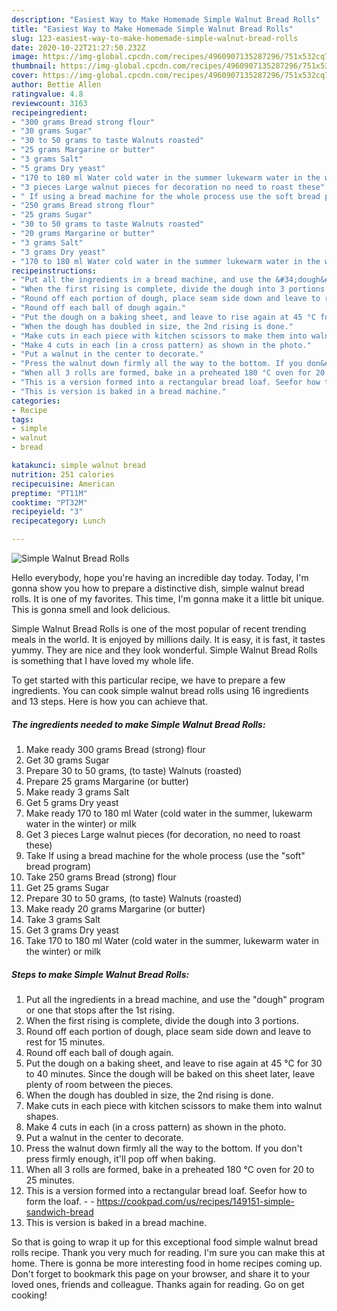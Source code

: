 ```yaml
---
description: "Easiest Way to Make Homemade Simple Walnut Bread Rolls"
title: "Easiest Way to Make Homemade Simple Walnut Bread Rolls"
slug: 123-easiest-way-to-make-homemade-simple-walnut-bread-rolls
date: 2020-10-22T21:27:50.232Z
image: https://img-global.cpcdn.com/recipes/4960907135287296/751x532cq70/simple-walnut-bread-rolls-recipe-main-photo.jpg
thumbnail: https://img-global.cpcdn.com/recipes/4960907135287296/751x532cq70/simple-walnut-bread-rolls-recipe-main-photo.jpg
cover: https://img-global.cpcdn.com/recipes/4960907135287296/751x532cq70/simple-walnut-bread-rolls-recipe-main-photo.jpg
author: Bettie Allen
ratingvalue: 4.8
reviewcount: 3163
recipeingredient:
- "300 grams Bread strong flour"
- "30 grams Sugar"
- "30 to 50 grams to taste Walnuts roasted"
- "25 grams Margarine or butter"
- "3 grams Salt"
- "5 grams Dry yeast"
- "170 to 180 ml Water cold water in the summer lukewarm water in the winter or milk"
- "3 pieces Large walnut pieces for decoration no need to roast these"
- " If using a bread machine for the whole process use the soft bread program"
- "250 grams Bread strong flour"
- "25 grams Sugar"
- "30 to 50 grams to taste Walnuts roasted"
- "20 grams Margarine or butter"
- "3 grams Salt"
- "3 grams Dry yeast"
- "170 to 180 ml Water cold water in the summer lukewarm water in the winter or milk"
recipeinstructions:
- "Put all the ingredients in a bread machine, and use the &#34;dough&#34; program or one that stops after the 1st rising."
- "When the first rising is complete, divide the dough into 3 portions."
- "Round off each portion of dough, place seam side down and leave to rest for 15 minutes."
- "Round off each ball of dough again."
- "Put the dough on a baking sheet, and leave to rise again at 45 °C for 30 to 40 minutes. Since the dough will be baked on this sheet later, leave plenty of room between the pieces."
- "When the dough has doubled in size, the 2nd rising is done."
- "Make cuts in each piece with kitchen scissors to make them into walnut shapes."
- "Make 4 cuts in each (in a cross pattern) as shown in the photo."
- "Put a walnut in the center to decorate."
- "Press the walnut down firmly all the way to the bottom. If you don&#39;t press firmly enough, it&#39;ll pop off when baking."
- "When all 3 rolls are formed, bake in a preheated 180 °C oven for 20 to 25 minutes."
- "This is a version formed into a rectangular bread loaf. Seefor how to form the loaf.  https://cookpad.com/us/recipes/149151-simple-sandwich-bread"
- "This is version is baked in a bread machine."
categories:
- Recipe
tags:
- simple
- walnut
- bread

katakunci: simple walnut bread 
nutrition: 251 calories
recipecuisine: American
preptime: "PT11M"
cooktime: "PT32M"
recipeyield: "3"
recipecategory: Lunch

---
```



![Simple Walnut Bread Rolls](https://img-global.cpcdn.com/recipes/4960907135287296/751x532cq70/simple-walnut-bread-rolls-recipe-main-photo.jpg)

Hello everybody, hope you're having an incredible day today. Today, I'm gonna show you how to prepare a distinctive dish, simple walnut bread rolls. It is one of my favorites. This time, I'm gonna make it a little bit unique. This is gonna smell and look delicious.



Simple Walnut Bread Rolls is one of the most popular of recent trending meals in the world. It is enjoyed by millions daily. It is easy, it is fast, it tastes yummy. They are nice and they look wonderful. Simple Walnut Bread Rolls is something that I have loved my whole life.


To get started with this particular recipe, we have to prepare a few ingredients. You can cook simple walnut bread rolls using 16 ingredients and 13 steps. Here is how you can achieve that.

<!--inarticleads1-->

##### The ingredients needed to make Simple Walnut Bread Rolls:

1. Make ready 300 grams Bread (strong) flour
1. Get 30 grams Sugar
1. Prepare 30 to 50 grams, (to taste) Walnuts (roasted)
1. Prepare 25 grams Margarine (or butter)
1. Make ready 3 grams Salt
1. Get 5 grams Dry yeast
1. Make ready 170 to 180 ml Water (cold water in the summer, lukewarm water in the winter) or milk
1. Get 3 pieces Large walnut pieces (for decoration, no need to roast these)
1. Take  If using a bread machine for the whole process (use the &#34;soft&#34; bread program)
1. Take 250 grams Bread (strong) flour
1. Get 25 grams Sugar
1. Prepare 30 to 50 grams, (to taste) Walnuts (roasted)
1. Make ready 20 grams Margarine (or butter)
1. Take 3 grams Salt
1. Get 3 grams Dry yeast
1. Take 170 to 180 ml Water (cold water in the summer, lukewarm water in the winter) or milk




<!--inarticleads2-->

##### Steps to make Simple Walnut Bread Rolls:

1. Put all the ingredients in a bread machine, and use the &#34;dough&#34; program or one that stops after the 1st rising.
1. When the first rising is complete, divide the dough into 3 portions.
1. Round off each portion of dough, place seam side down and leave to rest for 15 minutes.
1. Round off each ball of dough again.
1. Put the dough on a baking sheet, and leave to rise again at 45 °C for 30 to 40 minutes. Since the dough will be baked on this sheet later, leave plenty of room between the pieces.
1. When the dough has doubled in size, the 2nd rising is done.
1. Make cuts in each piece with kitchen scissors to make them into walnut shapes.
1. Make 4 cuts in each (in a cross pattern) as shown in the photo.
1. Put a walnut in the center to decorate.
1. Press the walnut down firmly all the way to the bottom. If you don&#39;t press firmly enough, it&#39;ll pop off when baking.
1. When all 3 rolls are formed, bake in a preheated 180 °C oven for 20 to 25 minutes.
1. This is a version formed into a rectangular bread loaf. Seefor how to form the loaf. -  - https://cookpad.com/us/recipes/149151-simple-sandwich-bread
1. This is version is baked in a bread machine.




So that is going to wrap it up for this exceptional food simple walnut bread rolls recipe. Thank you very much for reading. I'm sure you can make this at home. There is gonna be more interesting food in home recipes coming up. Don't forget to bookmark this page on your browser, and share it to your loved ones, friends and colleague. Thanks again for reading. Go on get cooking!
